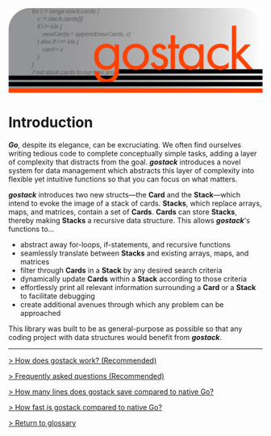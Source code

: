 ![Banner](../images/gostack_SmallerTransparent.png)

<h1>Introduction</h1>

***Go***, despite its elegance, can be excruciating.  We often find ourselves writing tedious code to complete conceptually simple tasks, adding a layer of complexity that distracts from the goal.  ***gostack*** introduces a novel system for data management which abstracts this layer of complexity into flexible yet intuitive functions so that you can focus on what matters.

 ***gostack*** introduces two new structs—the **Card** and the **Stack**—which intend to evoke the image of a stack of cards.  **Stacks**, which replace arrays, maps, and matrices, contain a set of **Cards**.  **Cards** can store **Stacks**, thereby making **Stacks** a recursive data structure.  This allows ***gostack***'s functions to...

 * abstract away for-loops, if-statements, and recursive functions
 * seamlessly translate between **Stacks** and existing arrays, maps, and matrices
 * filter through **Cards** in a **Stack** by any desired search criteria
 * dynamically update **Cards** within a **Stack** according to those criteria
 * effortlessly print all relevant information surrounding a **Card** or a **Stack** to facilitate debugging
 * create additional avenues through which any problem can be approached

This library was built to be as general-purpose as possible so that any coding project with data structures would benefit from ***gostack***.

---

 [> How does gostack work? (Recommended)](overview.md)

 [> Frequently asked questions (Recommended)](faq.md)
 
 [> How many lines does gostack save compared to native Go?](race.md)

 [> How fast is gostack compared to native Go?](benchmark.md)

 [> Return to glossary](../README.md)
